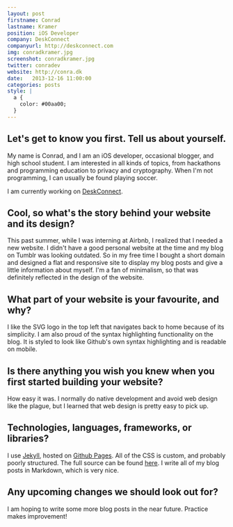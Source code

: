```yaml
---
layout: post
firstname: Conrad
lastname: Kramer
position: iOS Developer
company: DeskConnect
companyurl: http://deskconnect.com
img: conradkramer.jpg
screenshot: conradkramer.jpg
twitter: conradev
website: http://conra.dk
date:   2013-12-16 11:00:00
categories: posts
style: |
  a {
    color: #00aa00;
  }
---
```


## Let's get to know you first. Tell us about yourself.

My name is Conrad, and I am an iOS developer, occasional blogger, and high school student. I am interested in all kinds of topics, from hackathons and programming education to privacy and cryptography. When I'm not programming, I can usually be found playing soccer.

I am currently working on [DeskConnect](http://deskconnect.com).

## Cool, so what's the story behind your website and its design?

This past summer, while I was interning at Airbnb, I realized that I needed a new website. I didn't have a good personal website at the time and my blog on Tumblr was looking outdated. So in my free time I bought a short domain and designed a flat and responsive site to display my blog posts and give a little information about myself. I'm a fan of minimalism, so that was definitely reflected in the design of the website.

## What part of your website is your favourite, and why?

I like the SVG logo in the top left that navigates back to home because of its simplicity. I am also proud of the syntax highlighting functionality on the blog. It is styled to look like Github's own syntax highlighting and is readable on mobile.

## Is there anything you wish you knew when you first started building your website?

How easy it was. I normally do native development and avoid web design like the plague, but I learned that web design is pretty easy to pick up.

## Technologies, languages, frameworks, or libraries?

I use [Jekyll](http://jekyllrb.com), hosted on [Github Pages](http://pages.github.com). All of the CSS is custom, and probably poorly structured. The full source can be found [here](https://github.com/conradev/conradev.github.io). I write all of my blog posts in Markdown, which is very nice.

## Any upcoming changes we should look out for?

I am hoping to write some more blog posts in the near future. Practice makes improvement!